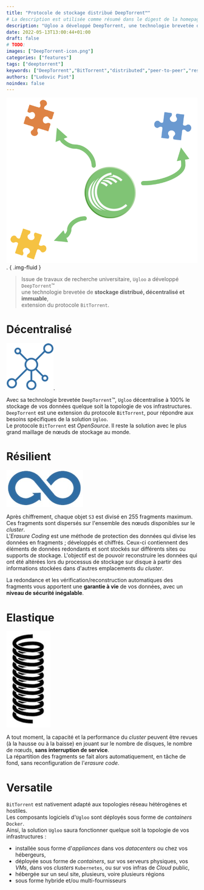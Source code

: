 ```yaml
---
title: "Protocole de stockage distribué DeepTorrent™"
# La description est utilisée comme résumé dans le digest de la homepage
description: "Ugloo a développé DeepTorrent, une technologie brevetée de stockage distribué, décentralisé et immuable, extension du protocole BitTorrent."
date: 2022-05-13T13:00:44+01:00
draft: false
# TODO:
images: ["DeepTorrent-icon.png"]
categories: ["features"]
tags: ["deeptorrent"]
keywords: ["DeepTorrent","BitTorrent","distributed","peer-to-peer","resilient"]
authors: ["Ludovic Piot"]
noindex: false
---
```


![Icône DeepTorrent](DeepTorrent-icon.png "Icône DeepTorrent™").
{ .img-fluid }

> Issue de travaux de recherche universitaire, `Ugloo` a développé `DeepTorrent`™  
> une technologie brevetée de **stockage distribué, décentralisé et immuable**,  
> extension du protocole `BitTorrent`.

# Décentralisé

![Icône distribué](distributed-icon.png "Icône distribué").
<!-- TODO: revoir la couleur de l'icone -->
Avec sa technologie brevetée `DeepTorrent`™, `Ugloo` décentralise à 100% le stockage de vos données quelque soit la topologie de vos infrastructures.​  
`DeepTorrent` est une extension du protocole `BitTorrent`, pour répondre aux besoins spécifiques de la solution `Ugloo`.  
Le protocole `BitTorrent` est _OpenSource_. Il reste la solution avec le plus grand maillage de nœuds de stockage au monde.

<!-- TODO: ajouter un petit descriptif du fonctionnement BitTorrent.   -->

# Résilient

![Icône boucle infinie](infinite-loop-icon.jpg "Icône boucle infinie")

Après chiffrement, chaque objet `S3` est divisé en 255 fragments maximum. Ces fragments sont dispersés sur l'ensemble des nœuds disponibles sur le _cluster_.​  
L’_Erasure Coding_ est une méthode de protection des données qui divise les données en fragments ; développés et chiffrés. Ceux-ci contiennent des éléments de données redondants et sont stockés sur différents sites ou supports de stockage. L'objectif est de pouvoir reconstruire les données qui ont été altérées lors du processus de stockage sur disque à partir des informations stockées dans d'autres emplacements du _cluster_.

La redondance et les vérification/reconstruction automatiques des fragments vous apportent une **garantie à vie** de vos données​, avec un **niveau de sécurité inégalable**.

# Elastique

![Icône élastique](elastic-icon.jpg "Icône élastique")

A tout moment, la capacité et la performance du _cluster_ peuvent être revues (à la hausse ou à la baisse) en jouant sur le nombre de disques, le nombre de nœuds, **sans interruption de service**.  
La répartition des fragments se fait alors automatiquement, en tâche de fond, sans reconfiguration de l'_erasure code_.

# Versatile

`BitTorrent` est nativement adapté aux topologies réseau hétérogènes et hostiles.  
Les composants logiciels d'`Ugloo` sont déployés sous forme de _containers_ `Docker`.  
Ainsi, la solution `Ugloo` saura fonctionner quelque soit la topologie de vos infrastructures :
* installée sous forme d'_appliances_ dans vos _datacenters_ ou chez vos hébergeurs,
* déployée sous forme de _containers_, sur vos serveurs physiques, vos _VMs_, dans vos _clusters_ `Kubernetes`, ou sur vos infras de _Cloud_ public,
* hébergée sur un seul site, plusieurs, voire plusieurs régions
* sous forme hybride et/ou multi-fournisseurs
